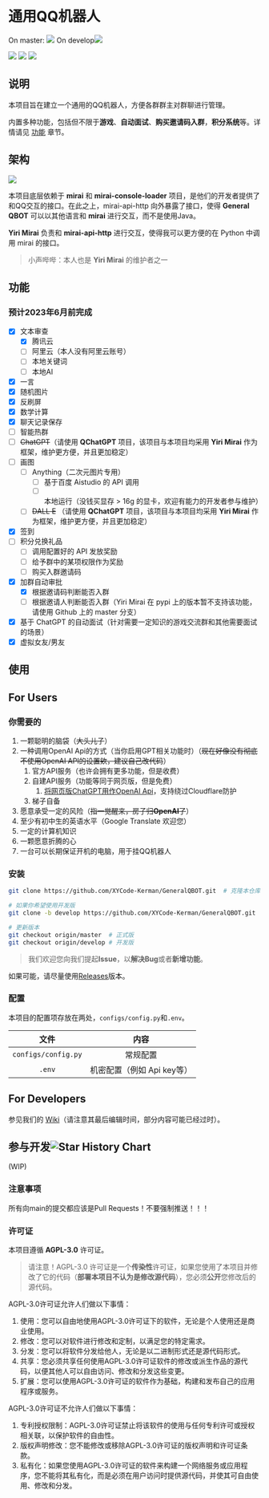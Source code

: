 # 通用QQ机器人

On master: ![](https://img.shields.io/codecov/c/gh/XYCode-Kerman/GeneralQBOT?token=8ZA3QCOXRY&style=for-the-badge)  On develop![](https://img.shields.io/codecov/c/gh/XYCode-Kerman/GeneralQBOT/develop?token=8ZA3QCOXRY&style=for-the-badge)

![](https://img.shields.io/github/license/XYCode-Kerman/GeneralQBOT?style=for-the-badge) ![](https://img.shields.io/github/repo-size/XYCode-Kerman/GeneralQBOT?style=for-the-badge) ![](https://img.shields.io/static/v1?label=Python&message=3.8&style=for-the-badge&color=blue)

## 说明

本项目旨在建立一个通用的QQ机器人，方便各群群主对群聊进行管理。

内置多种功能，包括但不限于**游戏**、**自动面试**、**购买邀请码入群**，**积分系统**等。详情请见 [功能](#功能) 章节。

## 架构

![](./docs/架构图.svg)

本项目底层依赖于 **mirai** 和 **mirai-console-loader** 项目，是他们的开发者提供了和QQ交互的接口。在此之上，mirai-api-http 向外暴露了接口，使得 **General QBOT** 可以以其他语言和 **mirai** 进行交互，而不是使用Java。

**Yiri Mirai** 负责和 **mirai-api-http** 进行交互，使得我可以更方便的在 Python 中调用 mirai 的接口。

> 小声哔哔：本人也是 **Yiri Mirai** 的维护者之一

## 功能

### 预计2023年6月前完成


- [x] 文本审查
  - [x] 腾讯云
  - [ ] 阿里云（本人没有阿里云账号）
  - [ ] 本地关键词
  - [ ] 本地AI
- [x] 一言
- [x] 随机图片
- [x] 反刷屏
- [x] 数学计算
- [x] 聊天记录保存
- [ ] 智能热群
- [ ] ~~ChatGPT~~（请使用 **QChatGPT** 项目，该项目与本项目均采用 **Yiri Mirai** 作为框架，维护更方便，并且更加稳定）
- [ ] 画图
  - [ ] Anything（二次元图片专用）
    - [ ] 基于百度 Aistudio 的 API 调用
    - [ ] 本地运行（没钱买显存 > 16g 的显卡，欢迎有能力的开发者参与维护）
  - [ ] ~~DALL E~~ （请使用 **QChatGPT** 项目，该项目与本项目均采用 **Yiri Mirai** 作为框架，维护更方便，并且更加稳定）
- [x] 签到
- [ ] 积分兑换礼品
  - [ ] 调用配置好的 API 发放奖励
  - [ ] 给予群中的某项权限作为奖励
  - [ ] 购买入群邀请码
- [x] 加群自动审批
  - [x] 根据邀请码判断能否入群
  - [ ] 根据邀请人判断能否入群（Yiri Mirai 在 pypi 上的版本暂不支持该功能，请使用 Github 上的 master 分支）
- [x] 基于 ChatGPT 的自动面试（针对需要一定知识的游戏交流群和其他需要面试的场景）
- [x] 虚拟女友/男友

## 使用

## For Users

### 你需要的

1. 一颗聪明的脑袋（~~大头儿子~~）
2. 一种调用OpenAI Api的方式（当你启用GPT相关功能时）（~~现在好像没有彻底不使用OpenAI API的设置欸，建议自己改代码~~）
   1. 官方API服务（也许会拥有更多功能，但是收费）
   2. 自建API服务（功能等同于网页版，但是免费）
      1. [将网页版ChatGPT用作OpenAI Api](https://github.com/acheong08/ChatGPT-to-API)，支持绕过Cloudflare防护
   3. 梯子自备
3. 愿意承受一定的风险（~~指一觉醒来，房子归**OpenAI**了~~）
4. 至少有初中生的英语水平（Google Translate 欢迎您）
5. 一定的计算机知识
6. 一颗愿意折腾的心
7. 一台可以长期保证开机的电脑，用于挂QQ机器人

### 安装

```bash
git clone https://github.com/XYCode-Kerman/GeneralQBOT.git  # 克隆本仓库
```

~~~bash
# 如果你希望使用开发版
git clone -b develop https://github.com/XYCode-Kerman/GeneralQBOT.git
~~~

```bash
# 更新版本
git checkout origin/master  # 正式版
git checkout origin/develop # 开发版
```

> 我们欢迎您向我们提起**Issue**，以**解决Bug**或者**新增功能**。

如果可能，请尽量使用[Releases](https://github.com/XYCode-Kerman/GeneralQBOT/releases)版本。

### 配置

本项目的配置项存放在两处，`configs/config.py`和`.env`。

|        文件         |            内容            |
| :-----------------: | :------------------------: |
| `configs/config.py` |          常规配置          |
|       `.env`        | 机密配置（例如 Api key等） |



## For Developers

参见我们的 [Wiki](https://github.com/XYCode-Kerman/GeneralQBOT/wiki)（请注意其最后编辑时间，部分内容可能已经过时）。

## 参与开发![Star History Chart](https://api.star-history.com/svg?repos=XYCode-Kerman/GeneralQBOT&type=Timeline)

(WIP)

### 注意事项

所有向main的提交都应该是Pull Requests！不要强制推送！！！

### 许可证

本项目遵循 **AGPL-3.0** 许可证。

> 请注意！AGPL-3.0 许可证是一个**传染性**许可证，如果您使用了本项目并修改了它的代码（**部署本项目不认为是修改源代码**），您必须**公开**您修改后的源代码。

AGPL-3.0许可证允许人们做以下事情：

1. 使用：您可以自由地使用AGPL-3.0许可证下的软件，无论是个人使用还是商业使用。
2. 修改：您可以对软件进行修改和定制，以满足您的特定需求。
3. 分发：您可以将软件分发给他人，无论是以二进制形式还是源代码形式。
4. 共享：您必须共享任何使用AGPL-3.0许可证软件的修改或派生作品的源代码，以便其他人可以自由访问、修改和分发这些变更。
5. 扩展：您可以使用AGPL-3.0许可证的软件作为基础，构建和发布自己的应用程序或服务。

AGPL-3.0许可证不允许人们做以下事情：

1. 专利授权限制：AGPL-3.0许可证禁止将该软件的使用与任何专利许可或授权相关联，以保护软件的自由性。
2. 版权声明修改：您不能修改或移除AGPL-3.0许可证的版权声明和许可证条款。
3. 私有化：如果您使用AGPL-3.0许可证的软件来构建一个网络服务或应用程序，您不能将其私有化，而是必须在用户访问时提供源代码，并使其可自由使用、修改和分发。